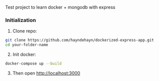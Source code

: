Test project to learn docker + mongodb with express

### Initialization

1. Clone repo:
```bash
git clone https://github.com/hayndehayn/dockerized-express-app.git
cd your-folder-name
```

2. Init docker:
```bash
docker-compose up --build
```

3. Then open [http://localhost:3000](http://localhost:3000)

